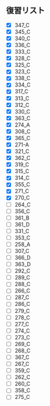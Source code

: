 ## 復習リスト

- [x] 347_C
- [x] 345_C
- [x] 340_C
- [x] 336_C
- [x] 333_C
- [x] 328_C
- [x] 325_C
- [x] 323_C
- [x] 338_C
- [x] 334_C
- [x] 317_C
- [x] 313_C
- [x] 312_C
- [x] 330_C
- [x] 363_C
- [x] 274_A
- [x] 308_C
- [x] 365_C
- [x] 271-A
- [x] 321_C
- [x] 362_C
- [x] 319_C
- [x] 315_C
- [x] 314_C
- [x] 355_C
- [x] 271_C
- [x] 270_C
- [ ] 264_C
- [ ] 356_C
- [ ] 361_B
- [ ] 361_D
- [ ] 331_C
- [ ] 353_C
- [ ] 258_A
- [ ] 307_C
- [ ] 366_D
- [ ] 363_D
- [ ] 292_C
- [ ] 289_C
- [ ] 288_C
- [ ] 266_C
- [ ] 287_C
- [ ] 286_C
- [ ] 279_C
- [ ] 278_C
- [ ] 277_C
- [ ] 274_C
- [ ] 273_C
- [ ] 269_C
- [ ] 268_C
- [ ] 367_C
- [ ] 267_C
- [ ] 359_C
- [ ] 262_C
- [ ] 260_C
- [ ] 358_C
- [ ] 275_C
